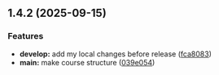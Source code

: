 ## 1.4.2 (2025-09-15)


### Features

* **develop:** add my local changes before release ([fca8083](github.com/yamadharma/course-directory-student-template/commits/fca80837209554e02dbce172afa723b976c92dbc))
* **main:** make course structure ([039e054](github.com/yamadharma/course-directory-student-template/commits/039e0544073b122e872f79baca62241cfd81ae7e))



